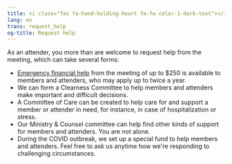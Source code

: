 ```yaml
---
title: <i class="fas fa-hand-holding-heart fa-fw color-1-dark-text"></i> Request help
lang: en
trans: request_help
og-title: Request help
---
```

As an attender, you more than are welcome to request help from the meeting, which can take several forms:
* [Emergency financial help](/new_attender/discretionary_fund) from the meeting of up to $250 is available to members and attenders, who may apply up to twice a year.
* We can form a Clearness Committee to help members and attenders make important and difficult decisions.
* A Committee of Care can be created to help care for and support a member or attender in need, for instance, in case of hospitalization or stress.
* Our Ministry & Counsel committee can help find other kinds of support for members and attenders. You are not alone.
* During the COVID outbreak, we set up a special fund to help members and attenders. Feel free to ask us anytime how we're responding to challenging circumstances.
